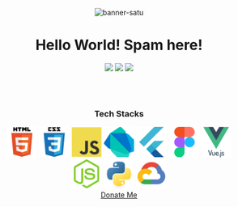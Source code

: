 <link rel="stylesheet" href="https://cdn.jsdelivr.net/gh/devicons/devicon@v2.15.1/devicon.min.css">
<p align="center"><img src="https://media.giphy.com/media/RN8FdaB6T1bkkI5n4I/giphy.gif" alt="banner-satu" width="125px"></p>

<h1 align="center">Hello World! Spam here!</h1>

<span>
  <div align="center">
  <img src="https://img.shields.io/pub/v/shelf?include_prereleases"/>
  <img src="https://img.shields.io/node/v-lts/express"/>
  <img src="https://img.shields.io/pypi/pyversions/Django"/>
  </div>
</span>

<br><br>


### <p align="center"> Tech Stacks</p>
  
<div align="center">
  <img width=60 src="https://github.com/devicons/devicon/blob/master/icons/html5/html5-original-wordmark.svg"</img>
  <img width=60 src="https://github.com/devicons/devicon/blob/master/icons/css3/css3-original-wordmark.svg"</img>
  <img width=60 src="https://github.com/devicons/devicon/blob/master/icons/javascript/javascript-original.svg"</img>
  <img width=60 src="https://github.com/devicons/devicon/blob/master/icons/dart/dart-original.svg"</img>
  <img width=60 src="https://github.com/devicons/devicon/blob/master/icons/flutter/flutter-original.svg"</img>
  <img width=60 src="https://github.com/devicons/devicon/blob/master/icons/figma/figma-original.svg"</img>
  <img width=60 src="https://github.com/devicons/devicon/blob/master/icons/vuejs/vuejs-original-wordmark.svg"</img>
  <img width=60 src="https://github.com/devicons/devicon/blob/master/icons/nodejs/nodejs-original.svg"</img>
  <img width=60 src="https://github.com/devicons/devicon/blob/master/icons/python/python-original.svg"</img>
  <img width=60 src="https://github.com/devicons/devicon/blob/master/icons/googlecloud/googlecloud-original.svg"</img>
</div>

<div align="center">
  <a href="https://trakteer.id/ihsanunot/tip?open=true" style="margin-top: 20px;"><span>Donate Me</span></a>
</div>


<br><br>

